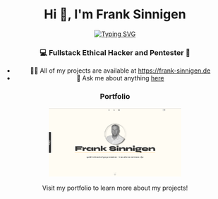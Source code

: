 <div align="center">

  <h1>Hi 👋, I'm Frank Sinnigen</h1>
  
  <div>
    <a href="https://git.io/typing-svg">
      <img src="https://readme-typing-svg.demolab.com?font=Fira+Code&pause=1000&width=435&lines=Welcome+to+my+GitHub+profile" alt="Typing SVG" />
    </a>
  </div>
  
  <h3>💻 Fullstack Ethical Hacker and Pentester 🔐</h3>

  <ul>
    <li>👨‍💻 All of my projects are available at <a href="https://frank-sinnigen.de">https://frank-sinnigen.de</a></li>
    <li>💬 Ask me about anything <a href="mailto:info@frank-sinnigen.de">here</a></li>
  </ul>

  <h3>Portfolio</h3>
  <a href="https://frank-sinnigen.de/">
    <img src="https://github.com/frank-bcn/portfolio/blob/main/src/assets/%20images/etc_images/screenshotPortfolio.png" alt="Portfolio Screenshot" width="300" />
  </a>
  <br>
  <p>Visit my portfolio to learn more about my projects!</p>

</div>
